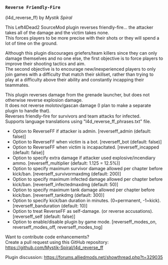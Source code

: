### `Reverse Friendly-Fire`
(l4d_reverse_ff) by *_Mystik Spiral_*

This Left4Dead2 SourceMod plugin reverses friendly-fire... the attacker takes all of the damage and the victim takes none.  
This forces players to be more precise with their shots or they will spend a lot of time on the ground.

Although this plugin discourages griefers/team killers since they can only damage themselves and no one else, the first objective is to force players to improve their shooting tactics and aim.  
The second objective is to encourage new/inexperienced players to only join games with a difficulty that match their skillset, rather than trying to play at a difficulty above their ability and constantly incapping their teammates.

This plugin reverses damage from the grenade launcher, but does not otherwise reverse explosion damage.  
It does not reverse molotov/gascan damage (I plan to make a separate plugin to handle that).  
Reverses friendly-fire for survivors and team attacks for infected.  
Supports language translations using "l4d_reverse_ff_phrases.txt" file.  

- Option to ReverseFF if attacker is admin. [reverseff_admin (default: false)]
- Option to ReverseFF when victim is a bot. [reverseff_bot (default: false)]
- Option to ReverseFF when victim is incapacitated. [reverseff_incapped (default: false)]
- Option to specify extra damage if attacker used explosive/incendiary ammo. [reverseff_multiplier (default: 1.125 = 12.5%)]
- Option to specify maximum survivor damage allowed per chapter before kick/ban. [reverseff_survivormaxdmg (default: 200)]
- Option to specify maximum infected damage allowed per chapter before kick/ban. [reverseff_infectedmaxdmg (default: 50)]
- Option to specify maximum tank damage allowed per chapter before kick/ban.  [reverseff_tankdmg (default: 300)]
- Option to specify kick/ban duration in minutes. (0=permanent, -1=kick). [reverseff_banduration (default: 10)]
- Option to treat ReverseFF as self-damage. (or reverse accusations). [reverseff_self (default: false)]
- Option to enable/disable plugin by game mode. [reverseff_modes_on, reverseff_modes_off, reverseff_modes_tog]

Want to contribute code enhancements?  
Create a pull request using this GitHub repository: https://github.com/Mystik-Spiral/l4d_reverse_ff

Plugin discussion: https://forums.alliedmods.net/showthread.php?t=329035
